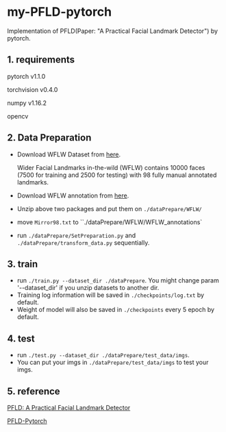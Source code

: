 # my-PFLD-pytorch

Implementation of PFLD(Paper: "A Practical Facial Landmark Detector") by pytorch.

## 1. requirements

pytorch v1.1.0

torchvision v0.4.0

numpy v1.16.2

opencv



## 2. Data Preparation

* Download WFLW Dataset from [here](https://wywu.github.io/projects/LAB/WFLW.html).

  Wider Facial Landmarks in-the-wild (WFLW) contains 10000 faces (7500 for training and 2500 for testing) with 98 fully manual annotated landmarks. 

* Download WFLW annotation from [here](https://wywu.github.io/projects/LAB/support/WFLW_annotations.tar.gz).
* Unzip above two packages and put them on `./dataPrepare/WFLW/`
* move `Mirror98.txt` to ``./dataPrepare/WFLW/WFLW_annotations`
* run `./dataPrepare/SetPreparation.py` and `./dataPrepare/transform_data.py` sequentially.



## 3. train

* run `./train.py --dataset_dir ./dataPrepare`. You might change param '--dataset_dir' if you unzip datasets to another dir.
* Training log information will be saved in `./checkpoints/log.txt` by default.
* Weight of model will also be saved in `./checkpoints` every 5 epoch by default.



## 4. test

* run `./test.py --dataset_dir ./dataPrepare/test_data/imgs`.
* You can put your imgs in `./dataPrepare/test_data/imgs` to test your imgs.



## 5. reference

[PFLD: A Practical Facial Landmark Detector](https://arxiv.org/pdf/1902.10859.pdf)

[PFLD-Pytorch](https://github.com/polarisZhao/PFLD-pytorch)





